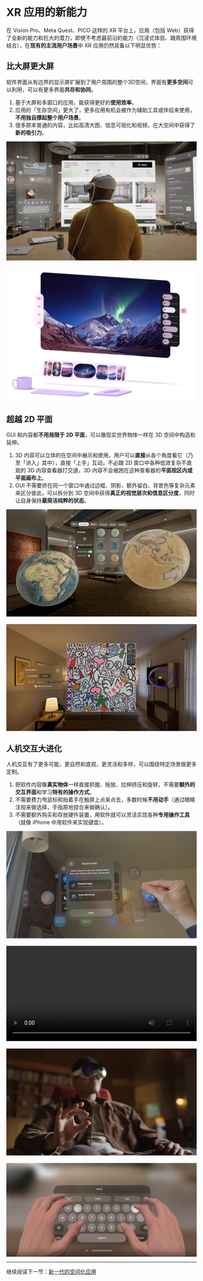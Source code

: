 # XR 应用的新能力

在 Vision Pro、Meta Quest、PICO 这样的 XR 平台上，应用（包括 Web）获得了全新的能力和巨大的潜力，即使不考虑最前沿的能力（沉浸式体验、跟周围环境结合），在**现有的主流用户场景**中 XR 应用仍然具备以下明显优势：

## 比大屏更大屏

软件界面从有边界的显示屏扩展到了用户周围的整个3D空间，界面有**更多空间**可以利用，可以有更多界面**共存和协同**。

1. 基于大屏和多窗口的应用，能获得更好的**使用效率**。
2. 应用的「生存空间」更大了，更多应用有机会被作为辅助工具或伴侣来使用，**不用独自撑起整个用户场景**。
3. 很多原本普通的内容，比如高清大图、信息可视化和视频，在大空间中获得了**新的吸引力**。

<div style="display: flex; gap: 20px; flex-wrap: wrap; justify-content: center;">
  <img src="../../assets/intro/intro-1-1.png" style="max-width: 100%; flex: 1; min-width: 300px;">
  <img src="../../assets/intro/intro-1-2.png" style="max-width: 100%; flex: 1; min-width: 300px;">
</div>

## 超越 2D 平面

GUI 和内容都**不用局限于 2D 平面**，可以像现实世界物体一样在 3D 空间中构造和延伸。

1. 3D 内容可以立体的在空间中展示和使用，用户可以**直接**从各个角度看它（乃至「进入」其中），直接「上手」互动，不必跟 2D 窗口中各种低效复杂不直观的 3D 内容查看器打交道，3D 内容不会被困在这种查看器的**平面视区内或平面画布上**。
2. GUI 不需要挤在同一个窗口中通过边框、阴影、额外留白、背景色等复杂元素来区分彼此，可以拆分到 3D 空间中获得**真正的视觉层次和信息区分度**，同时让自身保持**最简洁纯粹的状态**。

<div style="display: flex; gap: 20px; flex-wrap: wrap; justify-content: center;">
  <img src="../../assets/intro/intro-1-3.png" style="max-width: 100%; flex: 1; min-width: 300px;">
  <img src="../../assets/intro/intro-1-4.png" style="max-width: 100%; flex: 1; min-width: 300px;">
</div>

## 人机交互大进化

人机交互有了更多可能，更自然和直观，更灵活和多样，可以围绕特定场景做更多定制。
1. 把软件内容像**真实物体**一样直接抓握、拖放、拉伸挤压和旋转，不需要**额外的交互界面**和学习**特有的操作方式**。
2. 不需要费力甩鼠标和抬着手在触屏上点来点去，多数时候**不用动手**（通过眼睛注视来做选择，手指原地捏合来做确认）。
3. 不需要额外购买和存放硬件装置，用软件就可以灵活实现各种**专用操作工具**（就像 iPhone 中用软件来实现键盘）。

<div style="display: flex; gap: 20px; flex-wrap: wrap; justify-content: center;">
  <img src="../../assets/intro/intro-1-5.png" style="max-width: 100%; flex: 1; min-width: 300px;">
  <video src="../../assets/intro/intro-1-6.mp4" style="max-width: 100%; flex: 1; min-width: 300px;" controls loop playsinline></video>
  <img src="../../assets/intro/intro-1-7.png" style="max-width: 100%; flex: 1; min-width: 300px;">
  <img src="../../assets/intro/intro-1-8.png" style="max-width: 100%; flex: 1; min-width: 300px;">
</div>

---

继续阅读下一节：[新一代的空间化应用](the-new-generation-of-spatial-apps.md)
